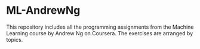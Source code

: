 # ML-AndrewNg

This repository includes all the programming assignments from the Machine Learning course by Andrew Ng on Coursera. The exercises are arranged by topics.
